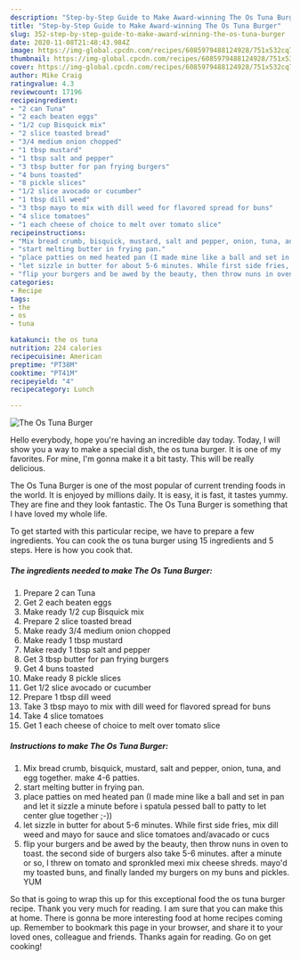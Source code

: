 ```yaml
---
description: "Step-by-Step Guide to Make Award-winning The Os Tuna Burger"
title: "Step-by-Step Guide to Make Award-winning The Os Tuna Burger"
slug: 352-step-by-step-guide-to-make-award-winning-the-os-tuna-burger
date: 2020-11-08T21:48:43.984Z
image: https://img-global.cpcdn.com/recipes/6085979488124928/751x532cq70/the-os-tuna-burger-recipe-main-photo.jpg
thumbnail: https://img-global.cpcdn.com/recipes/6085979488124928/751x532cq70/the-os-tuna-burger-recipe-main-photo.jpg
cover: https://img-global.cpcdn.com/recipes/6085979488124928/751x532cq70/the-os-tuna-burger-recipe-main-photo.jpg
author: Mike Craig
ratingvalue: 4.3
reviewcount: 17196
recipeingredient:
- "2 can Tuna"
- "2 each beaten eggs"
- "1/2 cup Bisquick mix"
- "2 slice toasted bread"
- "3/4 medium onion chopped"
- "1 tbsp mustard"
- "1 tbsp salt and pepper"
- "3 tbsp butter for pan frying burgers"
- "4 buns toasted"
- "8 pickle slices"
- "1/2 slice avocado or cucumber"
- "1 tbsp dill weed"
- "3 tbsp mayo to mix with dill weed for flavored spread for buns"
- "4 slice tomatoes"
- "1 each cheese of choice to melt over tomato slice"
recipeinstructions:
- "Mix bread crumb, bisquick, mustard, salt and pepper, onion, tuna, and egg together. make 4-6 patties."
- "start melting butter in frying pan."
- "place patties on med heated pan (I made mine like a ball and set in pan and let it sizzle a minute before i spatula pessed ball to patty to let center glue together ;-))"
- "let sizzle in butter for about 5-6 minutes. While first side fries, mix dill weed and mayo for sauce and slice tomatoes and/avacado or cucs"
- "flip your burgers and be awed by the beauty, then throw nuns in oven to toast. the second side of burgers also take 5-6 minutes. after a minute or so, I threw on tomato and spronkled mexi mix cheese shreds. mayo&#39;d my toasted buns, and finally landed my burgers on my buns and pickles. YUM"
categories:
- Recipe
tags:
- the
- os
- tuna

katakunci: the os tuna 
nutrition: 224 calories
recipecuisine: American
preptime: "PT38M"
cooktime: "PT41M"
recipeyield: "4"
recipecategory: Lunch

---
```



![The Os Tuna Burger](https://img-global.cpcdn.com/recipes/6085979488124928/751x532cq70/the-os-tuna-burger-recipe-main-photo.jpg)

Hello everybody, hope you're having an incredible day today. Today, I will show you a way to make a special dish, the os tuna burger. It is one of my favorites. For mine, I'm gonna make it a bit tasty. This will be really delicious.

The Os Tuna Burger is one of the most popular of current trending foods in the world. It is enjoyed by millions daily. It is easy, it is fast, it tastes yummy. They are fine and they look fantastic. The Os Tuna Burger is something that I have loved my whole life.




To get started with this particular recipe, we have to prepare a few ingredients. You can cook the os tuna burger using 15 ingredients and 5 steps. Here is how you cook that.

<!--inarticleads1-->

##### The ingredients needed to make The Os Tuna Burger:

1. Prepare 2 can Tuna
1. Get 2 each beaten eggs
1. Make ready 1/2 cup Bisquick mix
1. Prepare 2 slice toasted bread
1. Make ready 3/4 medium onion chopped
1. Make ready 1 tbsp mustard
1. Make ready 1 tbsp salt and pepper
1. Get 3 tbsp butter for pan frying burgers
1. Get 4 buns toasted
1. Make ready 8 pickle slices
1. Get 1/2 slice avocado or cucumber
1. Prepare 1 tbsp dill weed
1. Take 3 tbsp mayo to mix with dill weed for flavored spread for buns
1. Take 4 slice tomatoes
1. Get 1 each cheese of choice to melt over tomato slice




<!--inarticleads2-->

##### Instructions to make The Os Tuna Burger:

1. Mix bread crumb, bisquick, mustard, salt and pepper, onion, tuna, and egg together. make 4-6 patties.
1. start melting butter in frying pan.
1. place patties on med heated pan (I made mine like a ball and set in pan and let it sizzle a minute before i spatula pessed ball to patty to let center glue together ;-))
1. let sizzle in butter for about 5-6 minutes. While first side fries, mix dill weed and mayo for sauce and slice tomatoes and/avacado or cucs
1. flip your burgers and be awed by the beauty, then throw nuns in oven to toast. the second side of burgers also take 5-6 minutes. after a minute or so, I threw on tomato and spronkled mexi mix cheese shreds. mayo&#39;d my toasted buns, and finally landed my burgers on my buns and pickles. YUM




So that is going to wrap this up for this exceptional food the os tuna burger recipe. Thank you very much for reading. I am sure that you can make this at home. There is gonna be more interesting food at home recipes coming up. Remember to bookmark this page in your browser, and share it to your loved ones, colleague and friends. Thanks again for reading. Go on get cooking!
